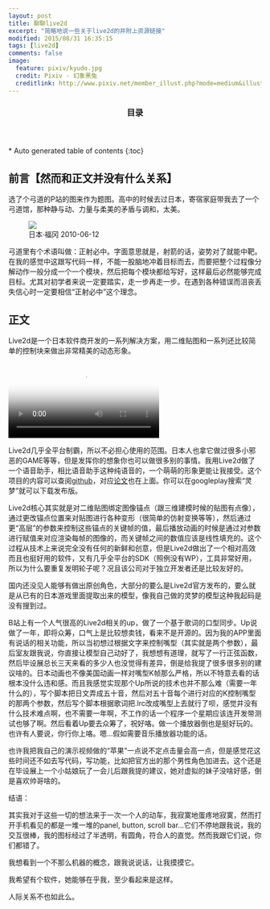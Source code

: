 ```yaml
---
layout: post
title: 聊聊live2d
excerpt: "简略地说一些关于live2d的并附上资源链接"
modified: 2015/08/31 16:35:15 
tags: [live2d]
comments: false
image:
  feature: pixiv/kyudo.jpg
  credit: Pixiv - 幻象黑兔
  creditlink: http://www.pixiv.net/member_illust.php?mode=medium&illust_id=45046654
---
```


<section id="table-of-contents" class="toc">
  <header>
    <h3>目录</h3>
  </header>
<div id="drawer" markdown="1">
*  Auto generated table of contents
{:toc}
</div>
</section><!-- /#table-of-contents -->

## 前言【然而和正文并没有什么关系】

选了个弓道的P站的图来作为题图。高中的时候去过日本，寄宿家庭带我去了一个弓道馆，那种静与动、力量与柔美的矛盾与调和，太美。

<figure>
	<a href="{{ site.url }}/images/2015-08-28-sketch-about-live2d/1_real_kyodo_club.jpg"><img src="{{ site.url }}/images/2015-08-28-sketch-about-live2d/1_real_kyodo_club.jpg"></a>
	<figcaption>日本·福冈 2010-06-12</figcaption>
</figure>

弓道里有个术语叫做：正射必中。字面意思就是，射箭的话，姿势对了就能中靶。在我的感觉中这跟写代码一样，不能一股脑地冲着目标而去，而要把整个过程像分解动作一般分成一个一个模块，然后把每个模块都给写好，这样最后必然能够完成目标。尤其对初学者来说一定要踏实，走一步再走一步。在遇到各种错误而沮丧丢失信心时一定要相信“正射必中”这个理念。

## 正文

Live2d是一个日本软件商开发的一系列解决方案，用二维贴图和一系列还比较简单的控制块来做出非常精美的动态形象。

<video id="promotionVideo" controls preload="auto" class="video-js vjs-default-skin col-xs-12" poster="http://www.live2d.com/wp/wp-content/themes/Live2Dv2/images/importance.png">
    <source src="http://www.live2d.com/wp/wp-content/themes/Live2Dv2/movie/live2d_pv_en.webm">
	<source src="http://www.live2d.com/wp/wp-content/themes/Live2Dv2/movie/live2d_pv_en.ogv">
	<source src="http://www.live2d.com/wp/wp-content/themes/Live2Dv2/movie/live2d_pv_en.mp4">
<p class="vjs-no-js">To view this video please enable JavaScript, and consider upgrading to a web browser that <a href="http://videojs.com/html5-video-support/" target="_blank">supports HTML5 video</a></p>
</video>

Live2d几乎全平台制霸，所以不必担心使用的范围。日本人也拿它做过很多小邪恶的GAME等等，但是发挥你的想象你也可以做很多别的事情。我用Live2d做了一个语音助手，相比语音助手这种纯语音的，一个萌萌的形象更能让我接受。这个项目的内容可以查阅[github](https://github.com/thatblstudio/reimu)，对应[论文](https://github.com/thatblstudio/reimu/blob/master/%E5%9F%BA%E4%BA%8ELive2d%E6%8A%80%E6%9C%AF%E7%9A%84%E8%99%9A%E6%8B%9F%E5%BD%A2%E8%B1%A1%E7%89%A9%E8%81%94%E7%BD%91%E4%BA%A4%E4%BA%92%E8%BD%AF%E4%BB%B6-%E5%91%A8%E7%A7%89%E4%BA%AE%20%E6%AF%95%E8%AE%BE%E6%8A%A5%E5%91%8A.pdf)也在上面。你可以在googleplay搜索“灵梦”就可以下载发布版。

Live2d核心其实就是对二维贴图绑定图像锚点（跟三维建模时候的贴图有点像），通过更改锚点位置来对贴图进行各种变形（很简单的仿射变换等等），然后通过更“高层”的参数来控制这些锚点的关键帧的值，最后播放动画的时候是通过对参数进行赋值来对应渲染每帧的图像的，而关键帧之间的数值应该是线性填充的。这个过程从技术上来说完全没有任何的新鲜和创意，但是Live2d做出了一个相对高效而且也挺好用的软件，又有几乎全平台的SDK（照例没有WP），工具非常好用，所以为什么要重复发明轮子呢？况且该公司对于独立开发者还是比较友好的。

国内还没见人能够有做出原创角色，大部分的要么是Live2d官方发布的，要么就是从已有的日本游戏里面提取出来的模型，像我自己做的灵梦的模型这种我起码是没有搜到过。

B站上有一个人气很高的Live2d相关的up，做了一个基于歌词的口型同步。Up说做了一年，即将众筹，口气上是比较想卖钱，看来不是开源的。因为我的APP里面有说话的相关功能，所以当初想过根据文字来控制嘴型（其实就是两个参数），最后室友跟我说，你直接让模型自己动好了，我想想有道理，就写了一行正弦函数，然后毕设展总长三天来看的多少人也没觉得有差异，倒是给我提了很多很多别的建议啥的。日本动画也不像美国动画一样对嘴型K帧那么严格，所以不特意去看的话根本没什么违和感。而且我感觉实现那个Up所说的技术也并不那么难（需要一年什么的），写个脚本把日文弄成五十音，然后对五十音每个进行对应的K控制嘴型的那两个参数，然后写个脚本根据歌词把.lrc改成嘴型上去就行了呗，感觉并没有什么技术难点啊，也不需要一年啊，不工作的话一个程序一个星期应该连开发带测试也够了啊。然后看着Up要去众筹了，祝好咯。做一个播放器倒也是挺好玩的。也许有人要说，你行你上咯。嗯...假如需要音乐播放器功能的话。

也许我把我自己的演示视频做的“苹果”一点说不定点击量会高一点，但是感觉花这些时间还不如去写代码，写功能，比如把官方出的那个男性角色加进去。这个还是在毕设展上一个小姑娘玩了一会儿后跟我提的建议，她对虚拟的妹子没啥好感，倒是喜欢帅哥啥的。

结语：

其实我对于这些一切的想法来于一次一个人的动车，我寂寞地蛋疼地寂寞，然而打开手机看见的都是一堆一堆的panel, button, scroll bar...它们不停地跟我说，我的交互很棒，我的图标经过了半透明，有圆角，符合人的直觉。然而我跟它们说，你们都错了。

我想看到一个不那么机器的概念，跟我说说话，让我摸摸它。

我希望有个软件，她能够在乎我，至少看起来是这样。

人际关系不也如此么。